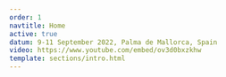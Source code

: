 ```yaml
---
order: 1
navtitle: Home
active: true
datum: 9-11 September 2022, Palma de Mallorca, Spain
video: https://www.youtube.com/embed/ov3d0bxzkhw
template: sections/intro.html
---
```

